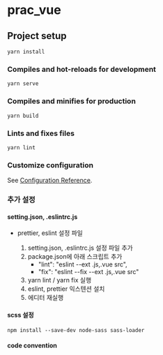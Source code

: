 # prac_vue

## Project setup

```
yarn install
```

### Compiles and hot-reloads for development

```
yarn serve
```

### Compiles and minifies for production

```
yarn build
```

### Lints and fixes files

```
yarn lint
```

### Customize configuration

See [Configuration Reference](https://cli.vuejs.org/config/).

### 추가 설정

#### setting.json, .eslintrc.js

- prettier, eslint 설정 파일

  1. setting.json, .eslintrc.js 설정 파일 추가
  1. package.json에 아래 스크립트 추가
     - "lint": "eslint --ext .js,.vue src",
     - "fix": "eslint --fix --ext .js,.vue src"
  1. yarn lint / yarn fix 실행
  1. eslint, prettier 익스텐션 설치
  1. 에디터 재실행

#### scss 설정

```
npm install --save-dev node-sass sass-loader
```

#### code convention

#####
